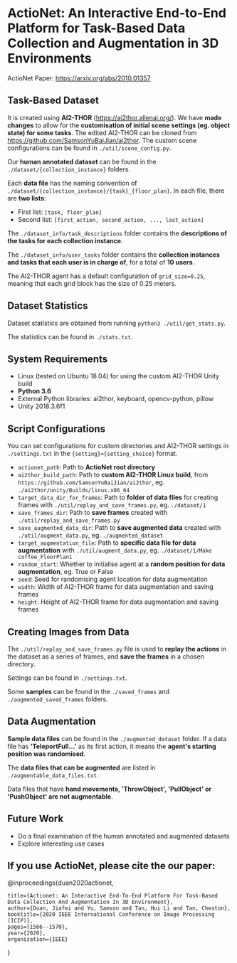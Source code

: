 # ActioNet: An Interactive End-to-End Platform for Task-Based Data Collection and Augmentation in 3D Environments

ActioNet Paper: https://arxiv.org/abs/2010.01357

## Task-Based Dataset
It is created using **AI2-THOR** (https://ai2thor.allenai.org/). We have **made changes** to allow for the **customisation of initial scene settings (eg. object state) for some tasks**. The edited AI2-THOR can be cloned from https://github.com/SamsonYuBaiJian/ai2thor. The custom scene configurations can be found in `./util/scene_config.py`.

Our **human annotated dataset** can be found in the `./dataset/{collection_instance}` folders.

Each **data file** has the naming convention of `./dataset/{collection_instance}/{task}_{floor_plan}`. In each file, there are **two lists**:
- First list: `[task, floor_plan]`
- Second list: `[first_action, second_action, ..., last_action]`

The `./dataset_info/task_descriptions` folder contains the **descriptions of the tasks for each collection instance**.

The `./dataset_info/user_tasks` folder contains the **collection instances and tasks that each user is in charge of**, for a total of **10 users**.

The AI2-THOR agent has a default configuration of `grid_size=0.25`, meaning that each grid block has the size of 0.25 meters.

## Dataset Statistics
Dataset statistics are obtained from running `python3 ./util/get_stats.py`.

The statistics can be found in `./stats.txt`.

## System Requirements
- Linux (tested on Ubuntu 18.04) for using the custom AI2-THOR Unity build
- **Python 3.6**
- External Python libraries: ai2thor, keyboard, opencv-python, pillow
- Unity 2018.3.6f1

## Script Configurations
You can set configurations for custom directories and AI2-THOR settings in `./settings.txt` in the `{setting}={setting_choice}` format.
- `actionet_path`: Path to **ActioNet root directory**
- `ai2thor_build_path`: Path to **custom AI2-THOR Linux build**, from `https://github.com/SamsonYuBaiJian/ai2thor`, eg. `./ai2thor/unity/Builds/linux.x86_64`
- `target_data_dir_for_frames`: Path to **folder of data files** for creating frames with `./util/replay_and_save_frames.py`, eg. `./dataset/1`
- `save_frames_dir`: Path to **save frames** created with `./util/replay_and_save_frames.py`
- `save_augmented_data_dir`: Path to **save augmented data** created with `./util/augment_data.py`, eg. `./augmented_dataset`
- `target_augmentation_file`: Path to **specific data file for data augmentation** with `./util/augment_data.py`, eg. `./dataset/1/Make coffee_FloorPlan1`
- `random_start`: Whether to initialise agent at a **random position for data augmentation**, eg. True or False
- `seed`: Seed for randomising agent location for data augmentation
- `width`: Width of AI2-THOR frame for data augmentation and saving frames
- `height`: Height of AI2-THOR frame for data augmentation and saving frames

## Creating Images from Data
The `./util/replay_and_save_frames.py` file is used to **replay the actions** in the dataset as a series of frames, and **save the frames** in a chosen directory.

Settings can be found in `./settings.txt`.

Some **samples** can be found in the `./saved_frames` and `./augmented_saved_frames` folders.

## Data Augmentation
**Sample data files** can be found in the `./augmented_dataset` folder. If a data file has **'TeleportFull...'** as its first action, it means the **agent's starting position was randomised**.

The **data files that can be augmented** are listed in `./augmentable_data_files.txt`.

Data files that have **hand movements, 'ThrowObject', 'PullObject' or 'PushObject' are not augmentable**.

## Future Work
- Do a final examination of the human annotated and augmented datasets
- Explore interesting use cases

## If you use ActioNet, please cite the our paper:
@inproceedings{duan2020actionet,

    title={Actionet: An Interactive End-To-End Platform For Task-Based Data Collection And Augmentation In 3D Environment},
    author={Duan, Jiafei and Yu, Samson and Tan, Hui Li and Tan, Cheston},
    booktitle={2020 IEEE International Conference on Image Processing (ICIP)},
    pages={1566--1570},
    year={2020},
    organization={IEEE}
}



